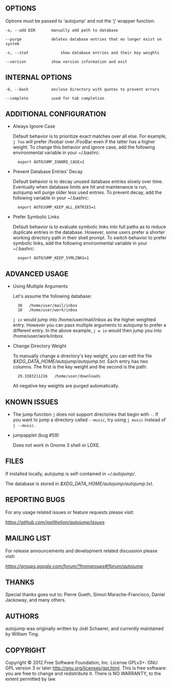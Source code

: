## OPTIONS

Options must be passed to 'autojump' and not the 'j' wrapper function.

    -a, --add DIR       manually add path to database

    --purge             deletes database entries that no longer exist on system

    -s, --stat              show database entries and their key weights

    --version           show version information and exit

## INTERNAL OPTIONS

    -b, --bash          enclose directory with quotes to prevent errors

    --complete          used for tab completion

## ADDITIONAL CONFIGURATION

- Always Ignore Case

    Default behavior is to prioritize exact matches over all else. For example, `j foo` will prefer /foobar over /FooBar even if the latter has a higher weight. To change this behavior and ignore case, add the following environmental variable in your ~/.bashrc:

        export AUTOJUMP_IGNORE_CASE=1

- Prevent Database Entries' Decay

    Default behavior is to decay unused database entries slowly over time. Eventually when database limits are hit and maintenance is run, autojump will purge older less used entries. To prevent decay, add the following variable in your ~/.bashrc:

        export AUTOJUMP_KEEP_ALL_ENTRIES=1

- Prefer Symbolic Links

    Default behavior is to evaluate symbolic links into full paths as to reduce duplicate entries in the database. However, some users prefer a shorter working directory path in their shell prompt. To switch behavior to prefer symbolic links, add the following environmental variable in your ~/.bashrc:

        export AUTOJUMP_KEEP_SYMLINKS=1

## ADVANCED USAGE

- Using Multiple Arguments

    Let's assume the following database:

        30   /home/user/mail/inbox
        10   /home/user/work/inbox

    `j in` would jump into /home/user/mail/inbox as the higher weighted entry. However you can pass multiple arguments to autojump to prefer a different entry. In the above example, `j w in` would then jump you into /home/user/work/inbox.

- Change Directory Weight

    To manually change a directory's key weight, you can edit the file _$XDG_DATA_HOME/autojump/autojump.txt_. Each entry has two columns. The first is the key weight and the second is the path:

        29.3383211216   /home/user/downloads

    All negative key weights are purged automatically.

## KNOWN ISSUES

- The jump function `j` does not support directories that begin with `-`. If you want to jump a directory called `--music`, try using `j music` instead of `j --music`.

- jumpapplet (bug #59)

    Does not work in Gnome 3 shell or LDXE.

## FILES

If installed locally, autojump is self-contained in _~/.autojump/_.

The database is stored in _$XDG_DATA_HOME/autojump/autojump.txt_.

## REPORTING BUGS

For any usage related issues or feature requests please visit:

_https://github.com/joelthelion/autojump/issues_

## MAILING LIST

For release announcements and development related discussion please visit:

_https://groups.google.com/forum/?fromgroups#!forum/autojump_

## THANKS

Special thanks goes out to: Pierre Gueth, Simon Marache-Francisco, Daniel Jackoway, and many others.

## AUTHORS

autojump was originally written by Joël Schaerer, and currently maintained by William Ting.

## COPYRIGHT

Copyright © 2012 Free Software Foundation, Inc. License GPLv3+: GNU  GPL version 3 or later <http://gnu.org/licenses/gpl.html>. This is free software: you are free to change and redistribute it. There is NO WARRANTY, to the extent permitted by law.

